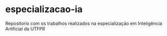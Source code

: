 # especializacao-ia
Repositorio com os trabalhos realizados na especialização em Inteligência Artificial da UTFPR
